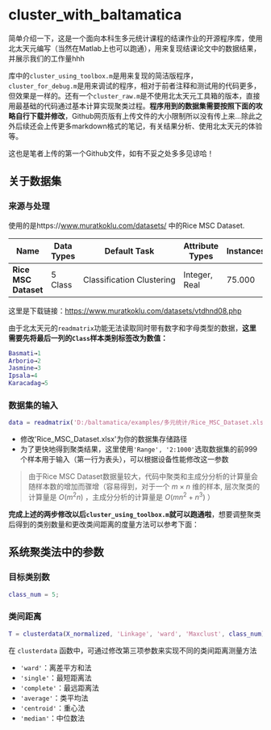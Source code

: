 # cluster_with_baltamatica

简单介绍一下，这是一个面向本科生多元统计课程的结课作业的开源程序库，使用北太天元编写（当然在Matlab上也可以跑通），用来复现结课论文中的数据结果，并展示我们的工作量hhh

库中的`cluster_using_toolbox.m`是用来复现的简洁版程序，`cluster_for_debug.m`是用来调试的程序，相对于前者注释和测试用的代码更多，但效果是一样的。还有一个`cluster_raw.m`是不使用北太天元工具箱的版本，直接用最基础的代码通过基本计算实现聚类过程。**程序用到的数据集需要按照下面的攻略自行下载并修改**，Github网页版有上传文件的大小限制所以没有传上来...除此之外后续还会上传更多markdown格式的笔记，有关结果分析、使用北太天元的体验等。

这也是笔者上传的第一个Github文件，如有不妥之处多多见谅哈！

## 关于数据集

### 来源与处理

使用的是https://www.muratkoklu.com/datasets/ 中的Rice MSC Dataset.

| **Name** | **Data Types** | **Default Task** | **Attribute Types** | **Instances** | **Attributes** | **Year** |
| --- | --- | --- | --- | --- | --- | --- |
| **Rice MSC Dataset** | 5 Class | Classification Clustering | Integer, Real | 75.000 | 106 | 2021 |

这里是下载链接：https://www.muratkoklu.com/datasets/vtdhnd08.php

由于北太天元的`readmatrix`功能无法读取同时带有数字和字母类型的数据，**这里需要先将最后一列的`Class`样本类别标签改为数值：**

```matlab
Basmati→1
Arborio→2
Jasmine→3
Ipsala→4
Karacadag→5
```

### 数据集的输入

```matlab
data = readmatrix('D:/baltamatica/examples/多元统计/Rice_MSC_Dataset.xlsx', 'Range', '2:1000');
```

- 修改'Rice_MSC_Dataset.xlsx'为你的数据集存储路径
- 为了更快地得到聚类结果，这里使用`'Range', '2:1000'`选取数据集的前999个样本用于输入（第一行为表头），可以根据设备性能修改这一参数

>由于Rice MSC Dataset数据量较大，代码中聚类和主成分分析的计算量会随样本数的增加而骤增（容易得到，对于一个 $m×n$ 维的样本, 层次聚类的计算量是 $O(m^2n)$ ，主成分分析的计算量是 $O(mn^2 + n^3)$ ）

**完成上述的两步修改以后`cluster_using_toolbox.m`就可以跑通啦**，想要调整聚类后得到的类别数量和更改类间距离的度量方法可以参考下面：

## 系统聚类法中的参数

### 目标类别数

```matlab
class_num = 5;
```

### 类间距离

```matlab
T = clusterdata(X_normalized, 'Linkage', 'ward', 'Maxclust', class_num);
```
在 `clusterdata` 函数中，可通过修改第三项参数来实现不同的类间距离测量方法

- `'ward'`：离差平方和法
- `'single'`：最短距离法
- `'complete'`：最远距离法
- `'average'`：类平均法
- `'centroid'`：重心法
- `'median'`：中位数法
